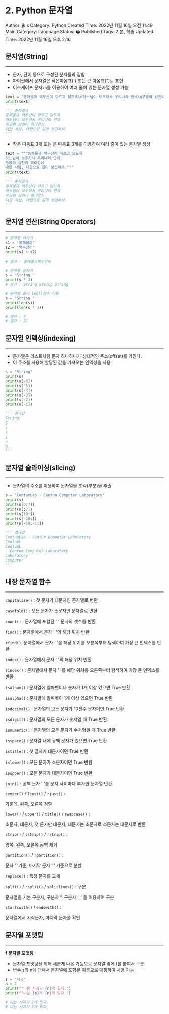 # 2. Python 문자열

Author: jk s
Category: Python
Created Time: 2022년 11월 16일 오전 11:49
Main Category: Language
Status: 🖨 Published
Tags: 기본, 학습
Updated Time: 2022년 11월 16일 오후 2:16

## 문자열(String)

---

- 문자, 단어 등으로 구성된 문자들의 집합
- 파이썬에서 문자열은 작은따옴표(') 또는 큰 따옴표(")로 표현
- 이스케이프 문자`\n`를 이용하여 여러 줄이 있는 문자열 생성 가능

```python
text = "동해물과 백두산이 마르고 닳도록\n하느님이 보우하사 우리나라 만세\n무궁화 삼천리 화려강산\n대한사람, 대한으로 길이 보전하세."
print(text)

''' 출력결과
동해물과 백두산이 마르고 닳도록
하느님이 보우하사 우리나라 만세
무궁화 삼천리 화려강산
대한 사람, 대한으로 길이 보전하세.
'''
```

- 작은 따옴표 3개 또는 큰 따옴표 3개를 이용하여 여러 줄이 있는 문자열 생성

```python
text = """동해물과 백두산이 마르고 닳도록
하느님이 보우하사 우리나라 만세.
무궁화 삼천리 화려강산
대한 사람, 대한으로 길이 보전하세."""
print(text)

''' 출력결과
동해물과 백두산이 마르고 닳도록
하느님이 보우하사 우리나라 만세
무궁화 삼천리 화려강산
대한 사람, 대한으로 길이 보전하세.
'''
```

## 문자열 연산(String Operators)

---

```python
# 문자열 더하기
s1 = '동해물과'
s2 = "백두산이"
print(s1 + s2)

# 결과 : 동해물과백두산이

# 문자열 곱하기
s = "String "
print(s * 3)
# 결과 : String String String

# 문자열 길이 len()함수 이용
s = "String "
print(len(s))
print(len(s * 3))

# 결과 : 7
# 결과 : 21
```

## 문자열 인덱싱(indexing)

---

- 문자열은 리스트처럼 문자 하나하나가 상대적인 주소(offset)를 가진다.
- 이 주소를 사용해 할당된 값을 가져오는 인덱싱을 사용

```python
s = "String"
print(s)
print(s[-6])
print(s[-5])
print(s[-4])
print(s[-3])
print(s[-2])
print(s[-1])

''' 결과값
String
S
t
r
i
n
g
'''
```

## 문자열 슬라이싱(slicing)

---

- 문자열의 주소를 이용하여 문자열을 조각(부분)을 추출

```python
s = "CentumLab - Centum Computer Laboratory"
print(s)
print(s[0:7])
print(s[:7])
print(s[10:])
print(s[-10:])
print(s[-19:-11])

''' 결과값
CentumLab - Centum Computer Laboratory
CentumL
CentumL
- Centum Computer Laboratory
Laboratory
Computer
'''
```

## 내장 문자열 함수

---

`capitalize()` : 첫 문자가 대문자인 문자열로 변환

`casefold()` : 모든 문자가 소문자인 문자열로 변환

`count()` : 문자열에 포함된 ' ' 문자의 갯수를 반환

`find()` : 문자열에서 문자 ' '의 해당 위치 반환

`rfind()` :문자열에서 문자 ' '를 해당 위치를 오른쪽부터 탐색하여 가장 큰 인덱스를 반환

`index()` : 문자열에서 문자 ' '의 해당 위치 반환

`rindex()` : 문자열에서 문자 ' '를 해당 위치를 오른쪽부터 탐색하여 가장 큰 인덱스를 반환

`isalnum()` : 문자열에 알파벳이나 숫자가 1개 이상 있으면 True 반환

`isalpha()` : 문자열에 알파벳이 1개 이상 있으면 True 반환

`isdecimal()` : 문자열의 모든 문자가 10진수 문자이면 True 반환

`isdigit()` : 문자열의 모든 문자가 숫자일 때 True 반환

`isnumeric()` : 문자열의 모든 문자가 수치형일 때 True 반환

`isspace()` : 문자열 내에 공백 문자가 있으면 True 반환

`istitle()` : 첫 글자가 대문자이면 True 반환

`islower()` : 모든 문자가 소문자이면 True 반환

`isupper()` : 모든 문자가 대문자이면 True 반환

`join()` : 공백 문자 ' '를 문자 사이마다 추가한 문자열 반환

`center()` / `ljust()` / `rjust()` :

가운데, 왼쪽, 오른쪽 정렬

`lower()` / `upper()` / `title()` / `swapcase()` :

소문자, 대문자, 첫 문자만 대문자, 대문자는 소문자로 소문자는 대문자로 반환

`strip()` / `lstrip()` / `rstrip()` :

양쪽, 왼쪽, 오른쪽 공백 제거

`partition()` / `rpartition()` :

문자 ‘ ‘기준, 마지막 문자 ‘ ‘ 기준으로 분할

`replace()` : 특정 문자를 교체

`split()` / `rsplit()` / `splitlines()` : 구분

문자열을 기본 구분자, 구분자 “, 구분자 ‘_’ 을 이용하여 구분

`startswith()` / `endswith()` : 

문자열에서 시작문자, 마지막 문자를 확인

## 문자열 포맷팅

---

**f 문자열 포맷팅**

- 문자열 포맷팅을 위해 새롭게 나온 기능으로 문자열 앞에 f를 붙여서 구분
- 변수 s와 n에 대해서 문자열에 포함된 이름으로 매핑하여 사용 가능

```python
s = "사과"
n = 2
print(f"나는 사과가 {n}개 있다.")
print(f"나는 {s}가 {n}개 있다.")

# 나는 사과가 2개 있다.
# 나는 사과가 2개 있다.
```